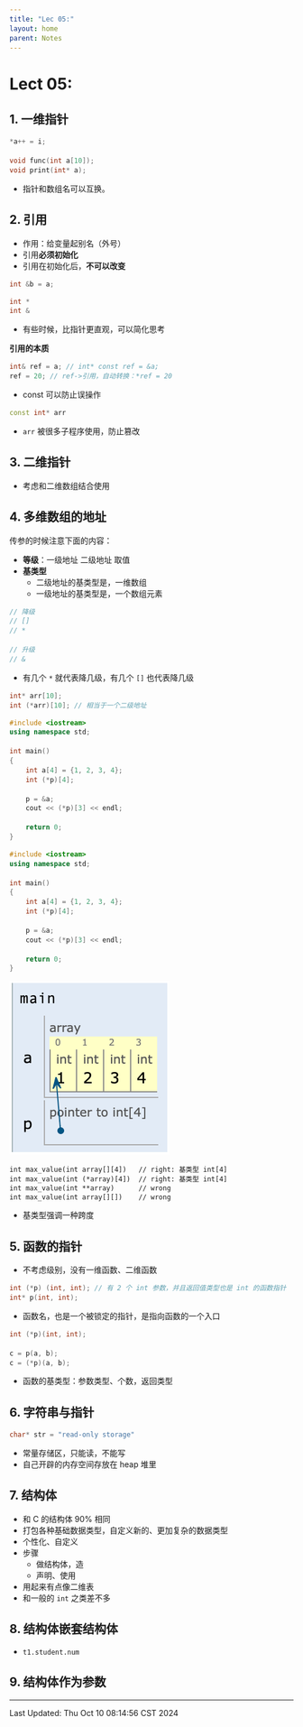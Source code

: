 ```yaml
---
title: "Lec 05:"
layout: home
parent: Notes
---
```


# Lect 05: 

## 1. 一维指针

```cpp
*a++ = i;

void func(int a[10]);
void print(int* a);
```

- 指针和数组名可以互换。

## 2. 引用

- 作用：给变量起别名（外号）
- 引用**必须初始化**
- 引用在初始化后，**不可以改变**

```cpp
int &b = a;
```

```cpp
int *
int &
```

- 有些时候，比指针更直观，可以简化思考

**引用的本质**

```cpp
int& ref = a; // int* const ref = &a;
ref = 20; // ref->引用，自动转换：*ref = 20
```

- const 可以防止误操作

```cpp
const int* arr
```

- `arr` 被很多子程序使用，防止篡改

## 3. 二维指针

- 考虑和二维数组结合使用

## 4. 多维数组的地址

传参的时候注意下面的内容：

- **等级**：一级地址 二级地址 取值
- **基类型**
	- 二级地址的基类型是，一维数组
	- 一级地址的基类型是，一个数组元素

```cpp
// 降级
// []
// *

// 升级
// &
```

- 有几个 `*` 就代表降几级，有几个 `[]` 也代表降几级

```cpp
int* arr[10];
int (*arr)[10]; // 相当于一个二级地址
```

```cpp
#include <iostream>
using namespace std;

int main()
{
    int a[4] = {1, 2, 3, 4};
    int (*p)[4];
    
    p = &a;
    cout << (*p)[3] << endl;
    
    return 0;
}
```

```cpp
#include <iostream>
using namespace std;

int main()
{
    int a[4] = {1, 2, 3, 4};
    int (*p)[4];
    
    p = &a;
    cout << (*p)[3] << endl;
    
    return 0;
}
```

![](./attachments/pointer-to-array.png)

```
int max_value(int array[][4])   // right: 基类型 int[4]
int max_value(int (*array)[4])  // right: 基类型 int[4]
int max_value(int **array)      // wrong
int max_value(int array[][])    // wrong
```

- 基类型强调一种跨度

## 5. 函数的指针

- 不考虑级别，没有一维函数、二维函数

```cpp
int (*p) (int, int); // 有 2 个 int 参数，并且返回值类型也是 int 的函数指针
int* p(int, int);
```

- 函数名，也是一个被锁定的指针，是指向函数的一个入口

```cpp
int (*p)(int, int);

c = p(a, b);
c = (*p)(a, b);
```

- 函数的基类型：参数类型、个数，返回类型

## 6. 字符串与指针

```cpp
char* str = "read-only storage"
```

- 常量存储区，只能读，不能写
- 自己开辟的内存空间存放在 heap 堆里

## 7. 结构体


- 和 C 的结构体 90% 相同
- 打包各种基础数据类型，自定义新的、更加复杂的数据类型
- 个性化、自定义
- 步骤
	- 做结构体，造
	- 声明、使用
- 用起来有点像二维表
- 和一般的 `int` 之类差不多

## 8. 结构体嵌套结构体

- `t1.student.num`

## 9. 结构体作为参数



---

Last Updated: Thu Oct 10 08:14:56 CST 2024
